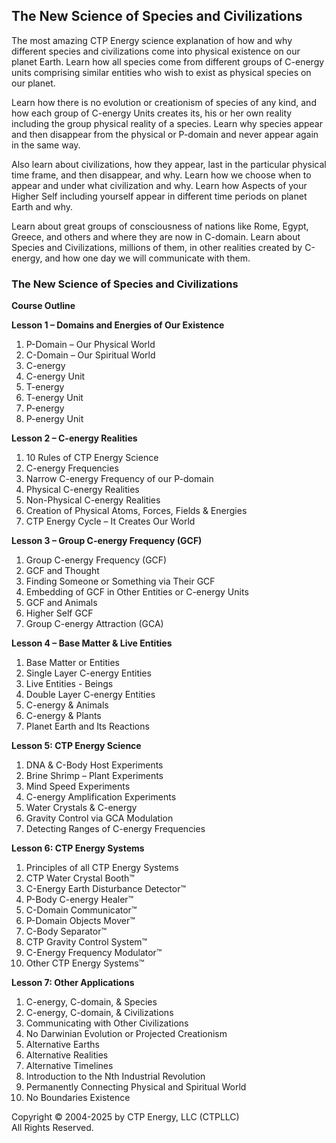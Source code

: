 ## The New Science of Species and Civilizations

The most amazing CTP Energy science explanation of how and why different species and civilizations come into physical existence on our
planet Earth. Learn how all species come from different groups of C-energy units comprising similar entities who wish to exist as physical species on our planet. 

Learn how there is no evolution or creationism of species of any kind, and how each group of C-energy Units creates its, his or her own reality including the group physical reality of a species. Learn why species appear and then disappear from the physical or P-domain and never appear again in the same way.

Also learn about civilizations, how they appear, last in the particular physical time frame, and then disappear, and why.
Learn how we choose when to appear and under what civilization and why. Learn how Aspects of your Higher Self including yourself appear in different time periods on planet Earth and why.

Learn about great groups of consciousness of nations like Rome, Egypt, Greece, and others and where they are now in C-domain. Learn about Species and Civilizations, millions of them, in other realities created by C-energy, and how one day we will communicate with them.

### The New Science of Species and Civilizations

**Course Outline**

**Lesson 1 – Domains and Energies of Our Existence**
1) P-Domain – Our Physical World
2) C-Domain – Our Spiritual World
3) C-energy
3) C-energy Unit
4) T-energy
5) T-energy Unit
6) P-energy
7) P-energy Unit

**Lesson 2 – C-energy Realities**
1) 10 Rules of CTP Energy Science
2) C-energy Frequencies
3) Narrow C-energy Frequency of our P-domain
4) Physical C-energy Realities
5) Non-Physical C-energy Realities
6) Creation of Physical Atoms, Forces, Fields & Energies
7) CTP Energy Cycle – It Creates Our World

**Lesson 3 – Group C-energy Frequency (GCF)**
1) Group C-energy Frequency (GCF)
2) GCF and Thought
3) Finding Someone or Something via Their GCF
4) Embedding of GCF in Other Entities or C-energy Units
5) GCF and Animals
6) Higher Self GCF
7) Group C-energy Attraction (GCA)
 
**Lesson 4 – Base Matter & Live Entities**
1) Base Matter or Entities
2) Single Layer C-energy Entities
3) Live Entities - Beings
4) Double Layer C-energy Entities
5) C-energy & Animals
6) C-energy & Plants
7) Planet Earth and Its Reactions

**Lesson 5: CTP Energy Science**
1) DNA & C-Body Host Experiments
2) Brine Shrimp – Plant Experiments
3) Mind Speed Experiments
4) C-energy Amplification Experiments
5) Water Crystals & C-energy
6) Gravity Control via GCA Modulation
7) Detecting Ranges of C-energy Frequencies

**Lesson 6: CTP Energy Systems**
1) Principles of all CTP Energy Systems
2) CTP Water Crystal Booth™
3) C-Energy Earth Disturbance Detector™
4) P-Body C-energy Healer™
5) C-Domain Communicator™
6) P-Domain Objects Mover™
7) C-Body Separator™
8) CTP Gravity Control System™
9) C-Energy Frequency Modulator™
10) Other CTP Energy Systems™

**Lesson 7: Other Applications**
1) C-energy, C-domain, & Species
2) C-energy, C-domain, & Civilizations
3) Communicating with Other Civilizations
4) No Darwinian Evolution or Projected Creationism
5) Alternative Earths
6) Alternative Realities
7) Alternative Timelines
8) Introduction to the Nth Industrial Revolution
9) Permanently Connecting Physical and Spiritual World
10) No Boundaries Existence

Copyright © 2004-2025 by CTP Energy, LLC (CTPLLC)  
All Rights Reserved.
